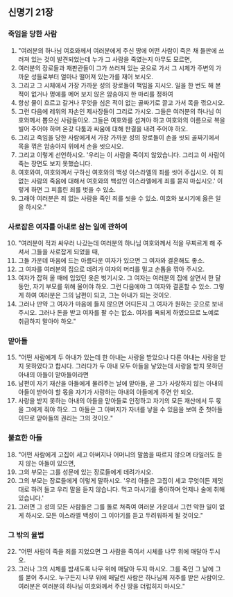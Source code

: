 ## 신명기 21장

### 죽임을 당한 사람
1. "여러분의 하나님 여호와께서 여러분에게 주신 땅에 어떤 사람이 죽은 채 들판에 쓰러져 있는 것이 발견되었는데 누가 그 사람을 죽였는지 아무도 모르면,
2. 여러분의 장로들과 재판관들이 그가 쓰러져 있는 곳으로 가서 그 시체가 주변의 가까운 성들로부터 얼마나 떨어져 있는가를 재어 보시오.
3. 그리고 그 시체에서 가장 가까운 성의 장로들이 책임을 지시오. 일을 한 번도 해 본 적이 없거나 멍에를 메어 보지 않은 암송아지 한 마리를 정하여
4. 항상 물이 흐르고 갈거나 무엇을 심은 적이 없는 골짜기로 끌고 가서 목을 꺾으시오.
5. 그런 다음에 레위의 자손인 제사장들이 그리로 가시오. 그들은 여러분의 하나님 여호와께서 뽑으신 사람들이오. 그들은 여호와를 섬겨야 하고 여호와의 이름으로 복을 빌어 주어야 하며 온갖 다툼과 싸움에 대해 판결을 내려 주어야 하오.
6. 그리고 죽임을 당한 사람에게서 가장 가까운 성의 장로들이 손을 씻되 골짜기에서 목을 꺾은 암송아지 위에서 손을 씻으시오.
7. 그리고 이렇게 선언하시오. '우리는 이 사람을 죽이지 않았습니다. 그리고 이 사람이 죽는 장면도 보지 못했습니다.
8. 여호와여, 여호와께서 구하신 여호와의 백성 이스라엘의 죄를 씻어 주십시오. 이 죄 없는 사람의 죽음에 대해서 여호와의 백성인 이스라엘에게 죄를 묻지 마십시오.' 이렇게 하면 그 피흘린 죄를 벗을 수 있소.
9. 그래야 여러분은 죄 없는 사람을 죽인 죄를 씻을 수 있소. 여호와 보시기에 옳은 일을 하시오."
### 사로잡은 여자를 아내로 삼는 일에 관하여
10. "여러분이 적과 싸우러 나갔는데 여러분의 하나님 여호와께서 적을 무찌르게 해 주셔서 그들을 사로잡게 되었을 때,
11. 그들 가운데 마음에 드는 아름다운 여자가 있으면 그 여자와 결혼해도 좋소.
12. 그 여자를 여러분의 집으로 데려가 여자의 머리를 밀고 손톱을 깎아 주시오.
13. 여자가 잡혀 올 때에 입었던 옷은 벗기시오. 그 여자는 여러분의 집에 살면서 한 달 동안, 자기 부모를 위해 울어야 하오. 그런 다음에야 그 여자와 결혼할 수 있소. 그렇게 하여 여러분은 그의 남편이 되고, 그는 아내가 되는 것이오.
14. 그러나 만약 그 여자가 마음에 들지 않으면 어디든지 그 여자가 원하는 곳으로 보내 주시오. 그러나 돈을 받고 여자를 팔 수는 없소. 여자를 욕되게 하였으므로 노예로 취급하지 말아야 하오."
### 맏아들
15. "어떤 사람에게 두 아내가 있는데 한 아내는 사랑을 받았으나 다른 아내는 사랑을 받지 못하였다고 합시다. 그러다가 두 아내 모두 아들을 낳았는데 사랑을 받지 못하던 아내의 아들이 맏아들이라면
16. 남편이 자기 재산을 아들에게 물려주는 날에 맏아들, 곧 그가 사랑하지 않는 아내의 아들이 받아야 할 몫을 자기가 사랑하는 아내의 아들에게 주면 안 되오.
17. 사랑을 받지 못하는 아내의 아들을 맏아들로 인정하고 자기의 모든 재산에서 두 몫을 그에게 줘야 하오. 그 아들은 그 아버지가 자녀를 낳을 수 있음을 보여 준 첫아들이므로 맏아들의 권리는 그의 것이오."
### 불효한 아들
18. "어떤 사람에게 고집이 세고 아버지나 어머니의 말씀을 따르지 않으며 타일러도 듣지 않는 아들이 있으면,
19. 그의 부모는 그를 성문에 있는 장로들에게 데려가시오.
20. 그의 부모는 장로들에게 이렇게 말하시오. '우리 아들은 고집이 세고 무엇이든 제멋대로 하려 들고 우리 말을 듣지 않습니다. 먹고 마시기를 좋아하며 언제나 술에 취해 있습니다.'
21. 그러면 그 성의 모든 사람들은 그를 돌로 쳐죽여 여러분 가운데서 그런 악한 일이 없게 하시오. 모든 이스라엘 백성이 그 이야기를 듣고 두려워하게 될 것이오."
### 그 밖의 율법
22. "어떤 사람이 죽을 죄를 지었으면 그 사람을 죽여서 시체를 나무 위에 매달아 두시오.
23. 그러나 그의 시체를 밤새도록 나무 위에 매달아 두지 마시오. 그를 죽인 그 날에 그를 묻어 주시오. 누구든지 나무 위에 매달린 사람은 하나님께 저주를 받은 사람이오. 여러분은 여러분의 하나님 여호와께서 주신 땅을 더럽히지 마시오."